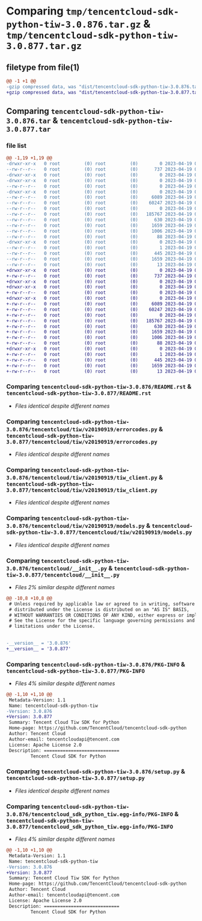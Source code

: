 # Comparing `tmp/tencentcloud-sdk-python-tiw-3.0.876.tar.gz` & `tmp/tencentcloud-sdk-python-tiw-3.0.877.tar.gz`

## filetype from file(1)

```diff
@@ -1 +1 @@
-gzip compressed data, was "dist/tencentcloud-sdk-python-tiw-3.0.876.tar", last modified: Wed Apr 19 00:40:59 2023, max compression
+gzip compressed data, was "dist/tencentcloud-sdk-python-tiw-3.0.877.tar", last modified: Wed Apr 19 09:39:21 2023, max compression
```

## Comparing `tencentcloud-sdk-python-tiw-3.0.876.tar` & `tencentcloud-sdk-python-tiw-3.0.877.tar`

### file list

```diff
@@ -1,19 +1,19 @@
-drwxr-xr-x   0 root         (0) root         (0)        0 2023-04-19 00:40:59.000000 tencentcloud-sdk-python-tiw-3.0.876/
--rw-r--r--   0 root         (0) root         (0)      737 2023-04-19 00:40:59.000000 tencentcloud-sdk-python-tiw-3.0.876/README.rst
-drwxr-xr-x   0 root         (0) root         (0)        0 2023-04-19 00:40:59.000000 tencentcloud-sdk-python-tiw-3.0.876/tencentcloud/
-drwxr-xr-x   0 root         (0) root         (0)        0 2023-04-19 00:40:59.000000 tencentcloud-sdk-python-tiw-3.0.876/tencentcloud/tiw/
--rw-r--r--   0 root         (0) root         (0)        0 2023-04-19 00:40:59.000000 tencentcloud-sdk-python-tiw-3.0.876/tencentcloud/tiw/__init__.py
-drwxr-xr-x   0 root         (0) root         (0)        0 2023-04-19 00:40:59.000000 tencentcloud-sdk-python-tiw-3.0.876/tencentcloud/tiw/v20190919/
--rw-r--r--   0 root         (0) root         (0)     6089 2023-04-19 00:40:59.000000 tencentcloud-sdk-python-tiw-3.0.876/tencentcloud/tiw/v20190919/errorcodes.py
--rw-r--r--   0 root         (0) root         (0)    60247 2023-04-19 00:40:59.000000 tencentcloud-sdk-python-tiw-3.0.876/tencentcloud/tiw/v20190919/tiw_client.py
--rw-r--r--   0 root         (0) root         (0)        0 2023-04-19 00:40:59.000000 tencentcloud-sdk-python-tiw-3.0.876/tencentcloud/tiw/v20190919/__init__.py
--rw-r--r--   0 root         (0) root         (0)   185767 2023-04-19 00:40:59.000000 tencentcloud-sdk-python-tiw-3.0.876/tencentcloud/tiw/v20190919/models.py
--rw-r--r--   0 root         (0) root         (0)      630 2023-04-19 00:40:59.000000 tencentcloud-sdk-python-tiw-3.0.876/tencentcloud/__init__.py
--rw-r--r--   0 root         (0) root         (0)     1659 2023-04-19 00:40:59.000000 tencentcloud-sdk-python-tiw-3.0.876/PKG-INFO
--rw-r--r--   0 root         (0) root         (0)     1006 2023-04-19 00:40:59.000000 tencentcloud-sdk-python-tiw-3.0.876/setup.py
--rw-r--r--   0 root         (0) root         (0)       88 2023-04-19 00:40:59.000000 tencentcloud-sdk-python-tiw-3.0.876/setup.cfg
-drwxr-xr-x   0 root         (0) root         (0)        0 2023-04-19 00:40:59.000000 tencentcloud-sdk-python-tiw-3.0.876/tencentcloud_sdk_python_tiw.egg-info/
--rw-r--r--   0 root         (0) root         (0)        1 2023-04-19 00:40:59.000000 tencentcloud-sdk-python-tiw-3.0.876/tencentcloud_sdk_python_tiw.egg-info/dependency_links.txt
--rw-r--r--   0 root         (0) root         (0)      445 2023-04-19 00:40:59.000000 tencentcloud-sdk-python-tiw-3.0.876/tencentcloud_sdk_python_tiw.egg-info/SOURCES.txt
--rw-r--r--   0 root         (0) root         (0)     1659 2023-04-19 00:40:59.000000 tencentcloud-sdk-python-tiw-3.0.876/tencentcloud_sdk_python_tiw.egg-info/PKG-INFO
--rw-r--r--   0 root         (0) root         (0)       13 2023-04-19 00:40:59.000000 tencentcloud-sdk-python-tiw-3.0.876/tencentcloud_sdk_python_tiw.egg-info/top_level.txt
+drwxr-xr-x   0 root         (0) root         (0)        0 2023-04-19 09:39:21.000000 tencentcloud-sdk-python-tiw-3.0.877/
+-rw-r--r--   0 root         (0) root         (0)      737 2023-04-19 09:39:21.000000 tencentcloud-sdk-python-tiw-3.0.877/README.rst
+drwxr-xr-x   0 root         (0) root         (0)        0 2023-04-19 09:39:21.000000 tencentcloud-sdk-python-tiw-3.0.877/tencentcloud/
+drwxr-xr-x   0 root         (0) root         (0)        0 2023-04-19 09:39:21.000000 tencentcloud-sdk-python-tiw-3.0.877/tencentcloud/tiw/
+-rw-r--r--   0 root         (0) root         (0)        0 2023-04-19 09:39:21.000000 tencentcloud-sdk-python-tiw-3.0.877/tencentcloud/tiw/__init__.py
+drwxr-xr-x   0 root         (0) root         (0)        0 2023-04-19 09:39:21.000000 tencentcloud-sdk-python-tiw-3.0.877/tencentcloud/tiw/v20190919/
+-rw-r--r--   0 root         (0) root         (0)     6089 2023-04-19 09:39:21.000000 tencentcloud-sdk-python-tiw-3.0.877/tencentcloud/tiw/v20190919/errorcodes.py
+-rw-r--r--   0 root         (0) root         (0)    60247 2023-04-19 09:39:21.000000 tencentcloud-sdk-python-tiw-3.0.877/tencentcloud/tiw/v20190919/tiw_client.py
+-rw-r--r--   0 root         (0) root         (0)        0 2023-04-19 09:39:21.000000 tencentcloud-sdk-python-tiw-3.0.877/tencentcloud/tiw/v20190919/__init__.py
+-rw-r--r--   0 root         (0) root         (0)   185767 2023-04-19 09:39:21.000000 tencentcloud-sdk-python-tiw-3.0.877/tencentcloud/tiw/v20190919/models.py
+-rw-r--r--   0 root         (0) root         (0)      630 2023-04-19 09:39:21.000000 tencentcloud-sdk-python-tiw-3.0.877/tencentcloud/__init__.py
+-rw-r--r--   0 root         (0) root         (0)     1659 2023-04-19 09:39:21.000000 tencentcloud-sdk-python-tiw-3.0.877/PKG-INFO
+-rw-r--r--   0 root         (0) root         (0)     1006 2023-04-19 09:39:21.000000 tencentcloud-sdk-python-tiw-3.0.877/setup.py
+-rw-r--r--   0 root         (0) root         (0)       88 2023-04-19 09:39:21.000000 tencentcloud-sdk-python-tiw-3.0.877/setup.cfg
+drwxr-xr-x   0 root         (0) root         (0)        0 2023-04-19 09:39:21.000000 tencentcloud-sdk-python-tiw-3.0.877/tencentcloud_sdk_python_tiw.egg-info/
+-rw-r--r--   0 root         (0) root         (0)        1 2023-04-19 09:39:21.000000 tencentcloud-sdk-python-tiw-3.0.877/tencentcloud_sdk_python_tiw.egg-info/dependency_links.txt
+-rw-r--r--   0 root         (0) root         (0)      445 2023-04-19 09:39:21.000000 tencentcloud-sdk-python-tiw-3.0.877/tencentcloud_sdk_python_tiw.egg-info/SOURCES.txt
+-rw-r--r--   0 root         (0) root         (0)     1659 2023-04-19 09:39:21.000000 tencentcloud-sdk-python-tiw-3.0.877/tencentcloud_sdk_python_tiw.egg-info/PKG-INFO
+-rw-r--r--   0 root         (0) root         (0)       13 2023-04-19 09:39:21.000000 tencentcloud-sdk-python-tiw-3.0.877/tencentcloud_sdk_python_tiw.egg-info/top_level.txt
```

### Comparing `tencentcloud-sdk-python-tiw-3.0.876/README.rst` & `tencentcloud-sdk-python-tiw-3.0.877/README.rst`

 * *Files identical despite different names*

### Comparing `tencentcloud-sdk-python-tiw-3.0.876/tencentcloud/tiw/v20190919/errorcodes.py` & `tencentcloud-sdk-python-tiw-3.0.877/tencentcloud/tiw/v20190919/errorcodes.py`

 * *Files identical despite different names*

### Comparing `tencentcloud-sdk-python-tiw-3.0.876/tencentcloud/tiw/v20190919/tiw_client.py` & `tencentcloud-sdk-python-tiw-3.0.877/tencentcloud/tiw/v20190919/tiw_client.py`

 * *Files identical despite different names*

### Comparing `tencentcloud-sdk-python-tiw-3.0.876/tencentcloud/tiw/v20190919/models.py` & `tencentcloud-sdk-python-tiw-3.0.877/tencentcloud/tiw/v20190919/models.py`

 * *Files identical despite different names*

### Comparing `tencentcloud-sdk-python-tiw-3.0.876/tencentcloud/__init__.py` & `tencentcloud-sdk-python-tiw-3.0.877/tencentcloud/__init__.py`

 * *Files 2% similar despite different names*

```diff
@@ -10,8 +10,8 @@
 # Unless required by applicable law or agreed to in writing, software
 # distributed under the License is distributed on an "AS IS" BASIS,
 # WITHOUT WARRANTIES OR CONDITIONS OF ANY KIND, either express or implied.
 # See the License for the specific language governing permissions and
 # limitations under the License.
 
 
-__version__ = '3.0.876'
+__version__ = '3.0.877'
```

### Comparing `tencentcloud-sdk-python-tiw-3.0.876/PKG-INFO` & `tencentcloud-sdk-python-tiw-3.0.877/PKG-INFO`

 * *Files 4% similar despite different names*

```diff
@@ -1,10 +1,10 @@
 Metadata-Version: 1.1
 Name: tencentcloud-sdk-python-tiw
-Version: 3.0.876
+Version: 3.0.877
 Summary: Tencent Cloud Tiw SDK for Python
 Home-page: https://github.com/TencentCloud/tencentcloud-sdk-python
 Author: Tencent Cloud
 Author-email: tencentcloudapi@tencent.com
 License: Apache License 2.0
 Description: ============================
         Tencent Cloud SDK for Python
```

### Comparing `tencentcloud-sdk-python-tiw-3.0.876/setup.py` & `tencentcloud-sdk-python-tiw-3.0.877/setup.py`

 * *Files identical despite different names*

### Comparing `tencentcloud-sdk-python-tiw-3.0.876/tencentcloud_sdk_python_tiw.egg-info/PKG-INFO` & `tencentcloud-sdk-python-tiw-3.0.877/tencentcloud_sdk_python_tiw.egg-info/PKG-INFO`

 * *Files 4% similar despite different names*

```diff
@@ -1,10 +1,10 @@
 Metadata-Version: 1.1
 Name: tencentcloud-sdk-python-tiw
-Version: 3.0.876
+Version: 3.0.877
 Summary: Tencent Cloud Tiw SDK for Python
 Home-page: https://github.com/TencentCloud/tencentcloud-sdk-python
 Author: Tencent Cloud
 Author-email: tencentcloudapi@tencent.com
 License: Apache License 2.0
 Description: ============================
         Tencent Cloud SDK for Python
```

